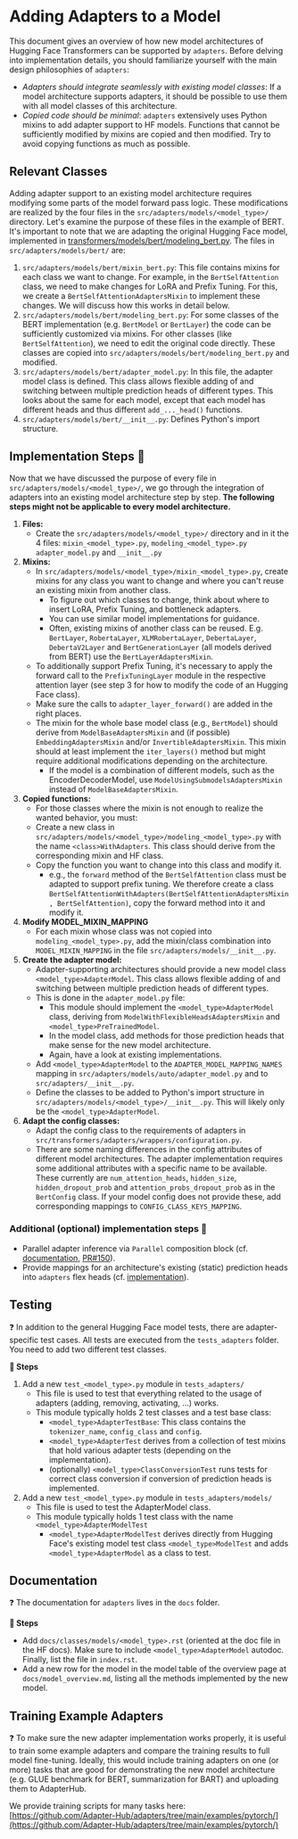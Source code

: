 # Adding Adapters to a Model
This document gives an overview of how new model architectures of Hugging Face Transformers can be supported by `adapters`.
Before delving into implementation details, you should familiarize yourself with the main design philosophies of `adapters`:

- _Adapters should integrate seamlessly with existing model classes_: If a model architecture supports adapters, it should be possible to use them with all model classes of this architecture.
- _Copied code should be minimal_: `adapters` extensively uses Python mixins to add adapter support to HF models. Functions that cannot be sufficiently modified by mixins are copied and then modified. Try to avoid copying functions as much as possible.

## Relevant Classes
Adding adapter support to an existing model architecture requires modifying some parts of the model forward pass logic. These modifications are realized by the four files in the `src/adapters/models/<model_type>/` directory. Let's examine the purpose of these files in the example of BERT. It's important to note that we are adapting the original Hugging Face model, implemented in [transformers/models/bert/modeling_bert.py](https://github.com/huggingface/transformers/blob/main/src/transformers/models/bert/modeling_bert.py). The files in `src/adapters/models/bert/` are:

1. `src/adapters/models/bert/mixin_bert.py`:
This file contains mixins for each class we want to change. For example, in the `BertSelfAttention` class, we need to make changes for LoRA and Prefix Tuning. For this, we create a `BertSelfAttentionAdaptersMixin` to implement these changes. We will discuss how this works in detail below.
2. `src/adapters/models/bert/modeling_bert.py`:
For some classes of the BERT implementation (e.g. `BertModel` or `BertLayer`) the code can be sufficiently customized via mixins. For other classes (like `BertSelfAttention`), we need to edit the original code directly. These classes are copied into `src/adapters/models/bert/modeling_bert.py` and modified.
3. `src/adapters/models/bert/adapter_model.py`: 
In this file, the adapter model class is defined. This class allows flexible adding of and switching between multiple prediction heads of different types. This looks about the same for each model, except that each model has different heads and thus different `add_..._head()` functions.
4. `src/adapters/models/bert/__init__.py`: Defines Python's import structure.


## Implementation Steps 📝
Now that we have discussed the purpose of every file in `src/adapters/models/<model_type>/`, we go through the integration of adapters into an existing model architecture step by step. **The following steps might not be applicable to every model architecture.**

1. **Files:**
    - Create the `src/adapters/models/<model_type>/` directory and in it the 4 files: `mixin_<model_type>.py`, `modeling_<model_type>.py` `adapter_model.py` and `__init__.py`
2. **Mixins:**
    - In `src/adapters/models/<model_type>/mixin_<model_type>.py`, create mixins for any class you want to change and where you can't reuse an existing mixin from another class.
        - To figure out which classes to change, think about where to insert LoRA, Prefix Tuning, and bottleneck adapters.
        - You can use similar model implementations for guidance.
        - Often, existing mixins of another class can be reused. E.g. `BertLayer`, `RobertaLayer`, `XLMRobertaLayer`, `DebertaLayer`, `DebertaV2Layer` and `BertGenerationLayer` (all models derived from BERT) use the `BertLayerAdaptersMixin`.
    - To additionally support Prefix Tuning, it's necessary to apply the forward call to the `PrefixTuningLayer` module in the respective attention layer (see step 3 for how to modify the code of an Hugging Face class).
    - Make sure the calls to `adapter_layer_forward()` are added in the right places.
    - The mixin for the whole base model class (e.g., `BertModel`) should derive from `ModelBaseAdaptersMixin` and (if possible) `EmbeddingAdaptersMixin` and/or `InvertibleAdaptersMixin`. This mixin should at least implement the `iter_layers()` method but might require additional modifications depending on the architecture.
        - If the model is a combination of different models, such as the EncoderDecoderModel, use `ModelUsingSubmodelsAdaptersMixin` instead of `ModelBaseAdaptersMixin`.
3. **Copied functions:**
    - For those classes where the mixin is not enough to realize the wanted behavior, you must:
    - Create a new class in `src/adapters/models/<model_type>/modeling_<model_type>.py` with the name `<class>WithAdapters`. This class should derive from the corresponding mixin and HF class.
    - Copy the function you want to change into this class and modify it.
        - e.g., the `forward` method of the `BertSelfAttention` class must be adapted to support prefix tuning. We therefore create a class `BertSelfAttentionWithAdapters(BertSelfAttentionAdaptersMixin, BertSelfAttention)`, copy the forward method into it and modify it.
4. **Modify MODEL_MIXIN_MAPPING**
    - For each mixin whose class was not copied into `modeling_<model_type>.py`, add the mixin/class combination into `MODEL_MIXIN_MAPPING` in the file `src/adapters/models/__init__.py`.
5. **Create the adapter model:**
    - Adapter-supporting architectures should provide a new model class `<model_type>AdapterModel`. This class allows flexible adding of and switching between multiple prediction heads of different types.
    - This is done in the `adapter_model.py` file:
        - This module should implement the `<model_type>AdapterModel` class, deriving from `ModelWithFlexibleHeadsAdaptersMixin` and `<model_type>PreTrainedModel`.
        - In the model class, add methods for those prediction heads that make sense for the new model architecture.
        - Again, have a look at existing implementations.
    - Add `<model_type>AdapterModel` to the `ADAPTER_MODEL_MAPPING_NAMES` mapping in `src/adapters/models/auto/adapter_model.py` and to `src/adapters/__init__.py`.
    - Define the classes to be added to Python's import structure in `src/adapters/models/<model_type>/__init__.py`. This will likely only be the `<model_type>AdapterModel`.
6. **Adapt the config classes:**
    - Adapt the config class to the requirements of adapters in `src/transformers/adapters/wrappers/configuration.py`.
    - There are some naming differences in the config attributes of different model architectures. The adapter implementation requires some additional attributes with a specific name to be available. These currently are `num_attention_heads`, `hidden_size`, `hidden_dropout_prob` and `attention_probs_dropout_prob` as in the `BertConfig` class.
    If your model config does not provide these, add corresponding mappings to `CONFIG_CLASS_KEYS_MAPPING`.


### Additional (optional) implementation steps 📝

- Parallel adapter inference via `Parallel` composition block (cf. [documentation](https://docs.adapterhub.ml/adapter_composition.html#parallel), [PR#150](https://github.com/Adapter-Hub/adapters/pull/150)).
- Provide mappings for an architecture's existing (static) prediction heads into `adapters` flex heads (cf. [implementation](https://github.com/adapter-hub/adapters/blob/main/src/adapters/head_utils.py#L11)).

## Testing

❓ In addition to the general Hugging Face model tests, there are adapter-specific test cases. All tests are executed from the `tests_adapters` folder. You need to add two different test classes.

**📝 Steps**
1. Add a new `test_<model_type>.py` module in `tests_adapters/`
    - This file is used to test that everything related to the usage of adapters (adding, removing, activating, ...) works.
    - This module typically holds 2 test classes and a test base class:
        - `<model_type>AdapterTestBase`: This class contains the `tokenizer_name`, `config_class` and `config`.
        - `<model_type>AdapterTest` derives from a collection of test mixins that hold various adapter tests (depending on the implementation).
        - (optionally) `<model_type>ClassConversionTest` runs tests for correct class conversion if conversion of prediction heads is implemented.
2. Add a new `test_<model_type>.py` module in `tests_adapters/models/`
    - This file is used to test the AdapterModel class.
    - This module typically holds 1 test class with the name `<model_type>AdapterModelTest`
        - `<model_type>AdapterModelTest` derives directly from Hugging Face's existing model test class `<model_type>ModelTest` and adds `<model_type>AdapterModel` as a class to test.

## Documentation

❓ The documentation for `adapters` lives in the `docs` folder.

**📝 Steps**

- Add `docs/classes/models/<model_type>.rst` (oriented at the doc file in the HF docs). Make sure to include `<model_type>AdapterModel` autodoc. Finally, list the file in `index.rst`.
- Add a new row for the model in the model table of the overview page at `docs/model_overview.md`, listing all the methods implemented by the new model.

## Training Example Adapters

❓ To make sure the new adapter implementation works properly, it is useful to train some example adapters and compare the training results to full model fine-tuning. Ideally, this would include training adapters on one (or more) tasks that are good for demonstrating the new model architecture (e.g. GLUE benchmark for BERT, summarization for BART) and uploading them to AdapterHub.

We provide training scripts for many tasks here: [https://github.com/Adapter-Hub/adapters/tree/main/examples/pytorch/](https://github.com/Adapter-Hub/adapters/tree/main/examples/pytorch/)
